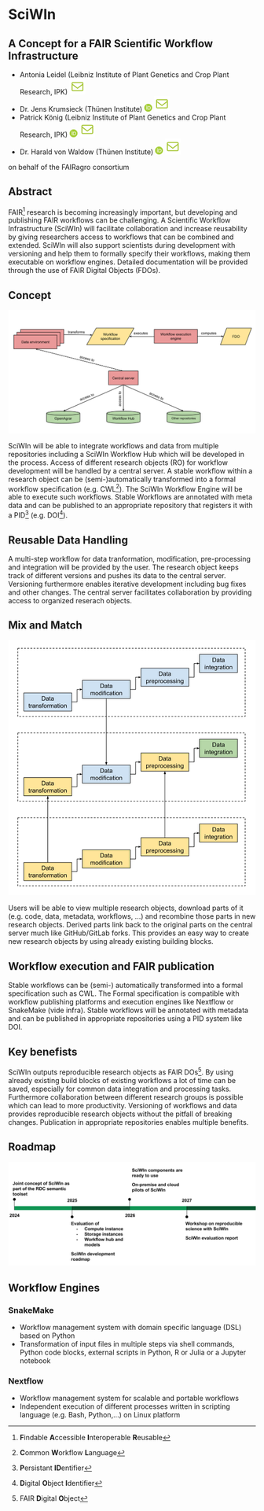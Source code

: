 # SciWIn
## A Concept for a FAIR Scientific Workflow Infrastructure

- Antonia Leidel (Leibniz Institute of Plant Genetics and Crop Plant Research, IPK) [![E-Mail](./assets/mail.svg)](mailto:leidel@ipk-gatersleben.de)
- Dr. Jens Krumsieck (Thünen Institute) [![ORCID: 0000-0001-6242-5846](./assets/orcid.png)](https://orcid.org/0000-0001-6242-5846) [![E-Mail](./assets/mail.svg)](mailto:jens.krumsieck@thuenen.de)
- Patrick König (Leibniz Institute of Plant Genetics and Crop Plant Research, IPK) [![ORCID: 0000-0002-8948-6793](./assets/orcid.png)](https://orcid.org/0000-0002-8948-6793) [![E-Mail](./assets/mail.svg)](mailto:koenig@ipk-gatersleben.de)
- Dr. Harald von Waldow (Thünen Institute) [![ORCID: 0000-0003-4800-2833](./assets/orcid.png)](https://orcid.org/0000-0003-4800-2833) [![E-Mail](./assets/mail.svg)](mailto:harald.vonwaldow@thuenen.de)

on behalf of the FAIRagro consortium


## Abstract

FAIR[^1] research is becoming increasingly important, but developing and publishing FAIR workflows can be challenging. A Scientific Workflow Infrastructure (SciWIn) will facilitate collaboration and increase reusability by giving researchers access to workflows that can be combined and extended. SciWIn will also support scientists during development with versioning and help them to formally specify their workflows, making them executable on workflow engines. Detailed documentation will be provided through the use of FAIR Digital Objects (FDOs). 
 

## Concept
![Concept](./assets/concept3.svg)

SciWIn will be able to integrate workflows and data from multiple repositories including a SciWIn Workflow Hub which will be developed in the process. Access of different research objects (RO) for workflow development will be handled by a central server. A stable workflow within a research object can be (semi-)automatically transformed into a formal workflow specification (e.g. CWL[^2]).
The SciWIn Workflow Engine will be able to execute such workflows. Stable Workflows are annotated with meta data and can be published to an appropriate repository that registers it with a PID[^3] (e.g. DOI[^4]).

## Reusable Data Handling
A multi-step workflow for data tranformation, modification, pre-processing and integration will be provided by the user. The research object keeps track of different versions and pushes its data to the central server. Versioning furthermore enables iterative development including bug fixes and other changes. The central server facilitates collaboration by providing access to organized reserach objects.

## Mix and Match
![mix and match](./assets/mixnmatch.svg)

Users will be able to view multiple research objects, download parts of it (e.g. code, data, metadata, workflows, ...) and recombine those parts in new research objects. Derived parts link back to the original parts on the central server much like GitHub/GitLab forks. This provides an easy way to create new research objects by using already existing building blocks.

## Workflow execution and FAIR publication
Stable workflows can be (semi-) automatically transformed into a formal specification such as CWL. The Formal specification is compatible with workflow publishing platforms and execution engines like Nextflow or SnakeMake (vide infra). Stable workflows will be annotated with metadata and can be published in appropriate repositories using a PID system like DOI.

## Key benefists
SciWIn outputs reproducible research objects as FAIR DOs[^5]. By using already existing build blocks of existing workflows a lot of time can be saved, especially for common data integration and processing tasks. Furthermore collaboration between different research groups is possible which can lead to more productivity. Versioning of workflows and data provides reproducible research objects without the pitfall of breaking changes. Publication in appropriate repositories enables multiple benefits.

## Roadmap
![Roadmap](./assets/roadmap.svg)

## Workflow Engines
### SnakeMake
- Workflow management system with domain specific language (DSL) based on Python
- Transformation of input files in multiple steps via shell commands, Python code blocks, external scripts in Python, R or Julia or a Jupyter notebook

### Nextflow
- Workflow management system for scalable and portable workflows
- Independent execution of different processes written in scripting language (e.g. Bash, Python,...) on Linux platform 

[^1]: **F**indable **A**ccessible **I**nteroperable **R**eusable
[^2]: **C**ommon **W**orkflow **L**anguage
[^3]: **P**ersistant **ID**entifier
[^4]: **D**igital **O**bject **I**dentifier
[^5]: FAIR **D**igital **O**bject